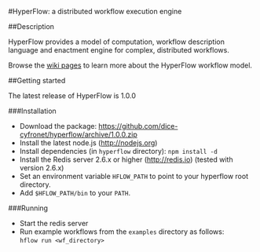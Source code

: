 #HyperFlow: a distributed workflow execution engine

##Description

HyperFlow provides a model of computation, workflow description language and enactment engine for complex, distributed workflows.

Browse the [wiki pages](https://github.com/balis/hyperflow/wiki) to learn more about the HyperFlow workflow model. 

##Getting started

The latest release of HyperFlow is 1.0.0

###Installation
* Download the package: https://github.com/dice-cyfronet/hyperflow/archive/1.0.0.zip
* Install the latest node.js (http://nodejs.org)
* Install dependencies (in `hyperflow` directory): `npm install -d`
* Install the Redis server 2.6.x or higher (http://redis.io) (tested with version 2.6.x)
* Set an environment variable `HFLOW_PATH` to point to your hyperflow root directory.
* Add `$HFLOW_PATH/bin` to your `PATH`.

###Running
* Start the redis server
* Run example workflows from the `examples` directory as follows: <br>```hflow run <wf_directory>```
